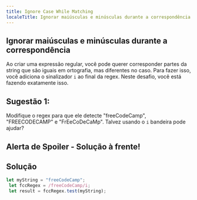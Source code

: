 ```yaml
---
title: Ignore Case While Matching
localeTitle: Ignorar maiúsculas e minúsculas durante a correspondência
---
```

## Ignorar maiúsculas e minúsculas durante a correspondência

Ao criar uma expressão regular, você pode querer corresponder partes da string que são iguais em ortografia, mas diferentes no caso. Para fazer isso, você adiciona o sinalizador `i` ao final da regex. Neste desafio, você está fazendo exatamente isso.

## Sugestão 1:

Modifique o regex para que ele detecte "freeCodeCamp", "FREECODECAMP" e "FrEeCoDeCaMp". Talvez usando o `i` bandeira pode ajudar?

## Alerta de Spoiler - Solução à frente!

## Solução

```javascript
let myString = "freeCodeCamp"; 
 let fccRegex = /freeCodeCamp/i; 
 let result = fccRegex.test(myString); 

```